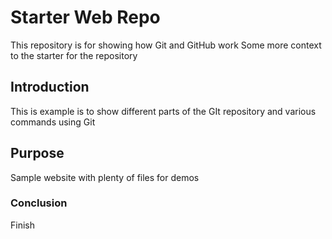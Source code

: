 # Starter Web Repo

This repository is for showing how Git and GitHub work
Some more context to the starter for the repository

## Introduction
This is example is to show different parts of the GIt repository and various commands using Git

## Purpose

Sample website with plenty of files for demos

### Conclusion
Finish